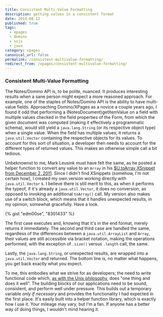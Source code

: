 ```yaml
---
title: Consistent Multi-Value Formatting
description: getting values in a consistent format
date: 2014-08-12
published: true
tags:
  - xpages
  - domino
  - ssjs
  - java
category: xpages
canonical_url: false
permalink: /consistent-multivalue-formatting/
redirect_from: /xpages/consistent-multivalue-formatting/
---
```


### Consistent Multi-Value Formatting

The Notes/Domino API is, to be polite, nuanced. It produces interesting results when a sane person might expect a more reasoned approach. For example, one of the staples of Notes/Domino API is the ability to have multi-value fields. Approaching Domino/XPages as a novice a couple years ago, I found it odd that performing a (NotesDocument)getItemValue on a field with multiple values checked in the field properties of the Form, from which the given document was computed (making it effectively a programmatic schema), would still yield a `java.lang.String` (or its respective object type) when a single value. When the field has multiple values, it returns a `java.util.Vector` containing the respective objects for its values. To account for this sort of situation, a developer then needs to account for the different types of returned values. This makes an otherwise simple call a bit tedious.

Unbeknownst to me, Mark Leusink must have felt the same, as he posted a helper function to convert any value to an `Array` in his [$U.toArray XSnippet from December 2, 2011](https://openntf.org/XSnippets.nsf/snippet.xsp?id=convert-any-value-to-an-array). Since I didn't find XSnippets (somehow, I'm not certain how), I created my own version working directly with `java.util.Vector` s. I believe there is still merit to this, as when it performs the typeof, if it's already a `java.util.Vector`, it does no conversion, as opposed to invoking an additional `toArray()` call. My version also makes use of a switch block, which means that it handles unexpected results, in my opinion, somewhat gracefully. Have a look.

{% gist "edm00se", "8301433" %}

The first case executes and, knowing that it's in the end format, merely returns it immediately. The second and third case are handled the same, regardless of the differences between a `java.util.ArrayList` and `Array`, their values are still accessible via bracket notation, making the operations performed, with the exception of `.size()` versus `.length` call, the same.

Lastly, the `java.lang.String`, or unexpected results, are wrapped into a `java.util.Vector` and returned. The bottom line is, no matter what happens, you get back exactly what you expect.

To me, this embodies what we strive for as developers; the need to write functional code which, [as with the Unix philosophy](https://techcrunch.com/2009/08/21/do-one-thing-and-do-it-well-40-years-of-unix/), does "one thing and does it well". The building blocks of our applications need to be sound, consistent, and perform well under pressure. This builds out a temporary variable _only if necessary_ and provides the functionality I had expected in the first place. It's easily built into a helper function library, which is exactly how I use it. Your mileage may vary, but I'm a fan. If anyone has a better way of doing things, I wouldn't mind hearing it.
